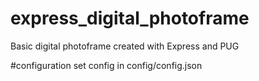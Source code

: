 # express_digital_photoframe
Basic digital photoframe created with Express and PUG

#configuration
set config in config/config.json
